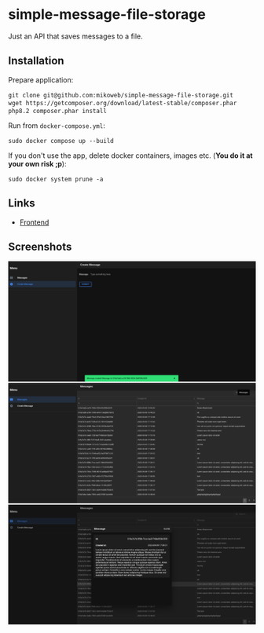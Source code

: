 #  simple-message-file-storage

Just an API that saves messages to a file.

## Installation

Prepare application:

    git clone git@github.com:mikoweb/simple-message-file-storage.git
    wget https://getcomposer.org/download/latest-stable/composer.phar
    php8.2 composer.phar install

Run from `docker-compose.yml`:

    sudo docker compose up --build

If you don't use the app, delete docker containers, images etc. (**You do it at your own risk ;p**):

    sudo docker system prune -a

## Links

* [Frontend](./frontend/README.md)

## Screenshots

![image 1](./docs/image-01.png)
![image 2](./docs/image-02.png)
![image 3](./docs/image-03.png)
